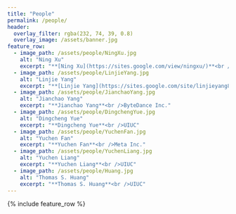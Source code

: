 ```yaml
---
title: "People"
permalink: /people/
header:
  overlay_filter: rgba(232, 74, 39, 0.8)
  overlay_image: /assets/banner.jpg
feature_row:
  - image_path: /assets/people/NingXu.jpg
    alt: "Ning Xu"
    excerpt: "**[Ning Xu](https://sites.google.com/view/ningxu/)**<br />Apple Inc."
  - image_path: /assets/people/LinjieYang.jpg
    alt: "Linjie Yang"
    excerpt: "**[Linjie Yang](https://sites.google.com/site/linjieyang89/)**<br />ByteDance Inc."
  - image_path: /assets/people/JianchaoYang.jpg
    alt: "Jianchao Yang"
    excerpt: "**Jianchao Yang**<br />ByteDance Inc."
  - image_path: /assets/people/DingchengYue.jpg
    alt: "Dingcheng Yue"
    excerpt: "**Dingcheng Yue**<br />UIUC"
  - image_path: /assets/people/YuchenFan.jpg
    alt: "Yuchen Fan"
    excerpt: "**Yuchen Fan**<br />Meta Inc."
  - image_path: /assets/people/YuchenLiang.jpg
    alt: "Yuchen Liang"
    excerpt: "**Yuchen Liang**<br />UIUC"
  - image_path: /assets/people/Huang.jpg
    alt: "Thomas S. Huang"
    excerpt: "**Thomas S. Huang**<br />UIUC"
---
```


{% include feature_row %}
